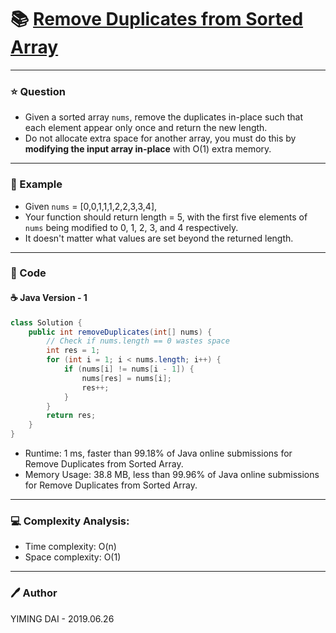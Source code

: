 # :books: [Remove Duplicates from Sorted Array](https://leetcode.com/problems/remove-duplicates-from-sorted-array/)

---

### :star: Question
- Given a sorted array `nums`, remove the duplicates in-place such that each element appear only once and return the new length.
- Do not allocate extra space for another array, you must do this by **modifying the input array in-place** with O(1) extra memory.

---

### :car: Example
- Given `nums` = [0,0,1,1,1,2,2,3,3,4],
- Your function should return length = 5, with the first five elements of `nums` being modified to 0, 1, 2, 3, and 4 respectively.
- It doesn't matter what values are set beyond the returned length.

---

### :hammer: Code
#### :coffee: Java Version - 1
```java
class Solution {
    public int removeDuplicates(int[] nums) {
        // Check if nums.length == 0 wastes space
        int res = 1; 
        for (int i = 1; i < nums.length; i++) {
            if (nums[i] != nums[i - 1]) {
                nums[res] = nums[i];
                res++;
            }
        }
        return res;
    }
}
```
- Runtime: 1 ms, faster than 99.18% of Java online submissions for Remove Duplicates from Sorted Array.
- Memory Usage: 38.8 MB, less than 99.96% of Java online submissions for Remove Duplicates from Sorted Array.

---

### :computer: Complexity Analysis:
- Time complexity: O(n)
- Space complexity: O(1)

---

### :pen: Author
YIMING DAI - 2019.06.26
